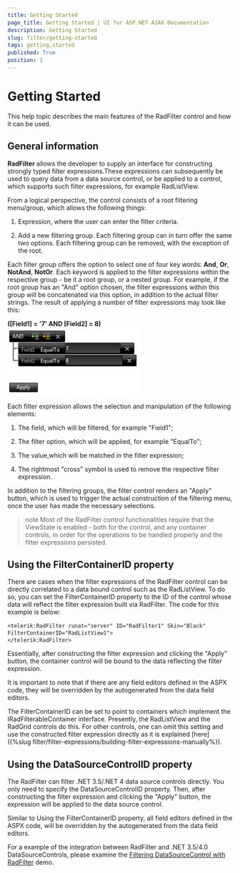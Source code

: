 ```yaml
---
title: Getting Started
page_title: Getting Started | UI for ASP.NET AJAX Documentation
description: Getting Started
slug: filter/getting-started
tags: getting,started
published: True
position: 1
---
```


# Getting Started

This help topic describes the main features of the RadFilter control and how it can be used.

## General information

**RadFilter** allows the developer to supply an interface for constructing strongly typed filter expressions.These expressions can subsequently be used to query data from a data source control, or be applied to a control, which supports such filter expressions, for example RadListView.

From a logical perspective, the control consists of a root filtering menu/group, which allows the following things:

1. Expression, where the user can enter the filter criteria.

1. Add a new filtering group. Each filtering group can in turn offer the same two options. Each filtering group can be removed, with the exception of the root.

Each filter group offers the option to select one of four key words: **And**, **Or**, **NotAnd**, **NotOr**. Each keyword is applied to the filter expressions within the respective group - be it a root group, or a nested group. For example, if the root group has an "And" option chosen, the filter expressions within this group will be concatenated via this option, in addition to the actual filter strings. The result of applying a number of filter expressions may look like this:

**([Field1] = '7' AND [Field2] = 8)**
![Filter expressions](images/filter_expression2.png)

Each filter expression allows the selection and manipulation of the following elements:

1. The field, which will be filtered, for example "Field1";

1. The filter option, which will be applied, for example "EqualTo";

1. The value,which will be matched in the filter expression;

1. The rightmost "cross" symbol is used to remove the respective filter expression.

In addition to the filtering groups, the filter control renders an "Apply" button, which is used to trigger the actual construction of the filtering menu, once the user has made the necessary selections.

>note Most of the RadFilter control functionalities require that the ViewState is enabled - both for the control, and any container controls, in order for the operations to be handled properly and the filter expressions persisted.
>


## Using the FilterContainerID property

There are cases when the filter expressions of the RadFilter control can be directly correlated to a data bound control such as the RadListView. To do so, you can set the FilterContainerID property to the ID of the control whose data will reflect the filter expression built via RadFilter. The code for this example is below:

````ASPNET
<telerik:RadFilter runat="server" ID="RadFilter1" Skin="Black" FilterContainerID="RadListView1">
</telerik:RadFilter>
````



Essentially, after constructing the filter expression and clicking the "Apply" button, the container control will be bound to the data reflecting the filter expression.

It is important to note that if there are any field editors defined in the ASPX code, they will be overridden by the autogenerated from the data field editors.

The FilterContainerID can be set to point to containers which implement the IRadFilterableContainer interface. Presently, the RadListView and the RadGrid controls do this. For other controls, one can omit this setting and use the constructed filter expression directly as it is explained [here]({%slug filter/filter-expressions/building-filter-expressions-manually%}).

## Using the DataSourceControlID property

The RadFilter can filter .NET 3.5/.NET 4 data source controls directly. You only need to specify the DataSourceControlID property. Then, after constructing the filter expression and clicking the "Apply" button, the expression will be applied to the data source control.

Similar to Using the FilterContainerID property, all field editors defined in the ASPX code, will be overridden by the autogenerated from the data field editors.

For a example of the integration between RadFilter and .NET 3.5/4.0 DataSourceControls, please examine the [Filtering DataSourceControl with RadFilter](http://demos.telerik.com/aspnet-ajax/filter/examples/datasourceintegration/defaultcs.aspx) demo.

